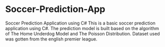 # Soccer-Prediction-App
Soccer Prediction Application using C#
This is a basic soccer prediction application using C#.
The prediction model is built based on the algorithm of The Home Underdog Model and The Poisson Distribution.
Dataset used was gotten from the english premier league.

